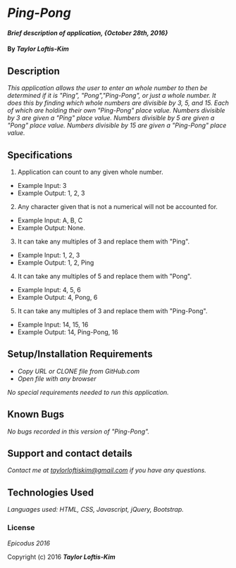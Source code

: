 # _Ping-Pong_

#### _Brief description of application, {October 28th, 2016}_

#### By _**Taylor Loftis-Kim**_

## Description

_This application allows the user to enter an whole number to then be determined if it is "Ping", "Pong","Ping-Pong", or just a whole number. It does this by finding which whole numbers are divisible by 3, 5, and 15. Each of which are holding their own "Ping-Pong" place value. Numbers divisible by 3 are given a "Ping" place value. Numbers divisible by 5 are given a "Pong" place value. Numbers divisible by 15 are given a "Ping-Pong" place value._

## Specifications

1. Application can count to any given whole number.
  * Example Input: 3
  * Example Output: 1, 2, 3

2. Any character given that is not a numerical will not be accounted for.
  * Example Input: A, B, C
  * Example Output: None.

3. It can take any multiples of 3 and replace them with "Ping".
  * Example Input: 1, 2, 3
  * Example Output: 1, 2, Ping

4. It can take any multiples of 5 and replace them with "Pong".
  * Example Input: 4, 5, 6
  * Example Output: 4, Pong, 6

5. It can take any multiples of 3 and replace them with "Ping-Pong".
  * Example Input: 14, 15, 16
  * Example Output: 14, Ping-Pong, 16


## Setup/Installation Requirements

* _Copy URL or CLONE file from GitHub.com_
* _Open file with any browser_

_No special requirements needed to run this application._

## Known Bugs

_No bugs recorded in this version of "Ping-Pong"._

## Support and contact details

_Contact me at taylorloftiskim@gmail.com if you have any questions._

## Technologies Used

_Languages used: HTML, CSS, Javascript, jQuery, Bootstrap._

### License

*Epicodus 2016*

Copyright (c) 2016 **_Taylor Loftis-Kim_**
